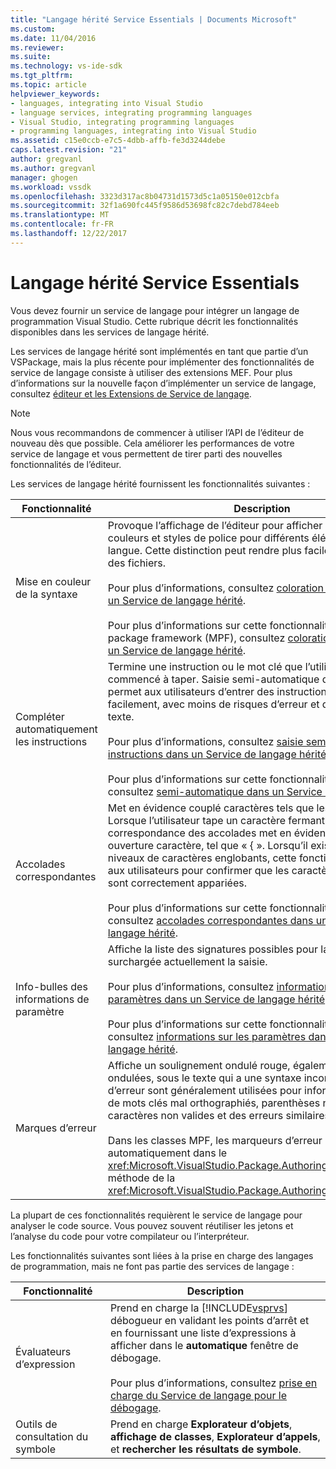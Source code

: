 ```yaml
---
title: "Langage hérité Service Essentials | Documents Microsoft"
ms.custom: 
ms.date: 11/04/2016
ms.reviewer: 
ms.suite: 
ms.technology: vs-ide-sdk
ms.tgt_pltfrm: 
ms.topic: article
helpviewer_keywords:
- languages, integrating into Visual Studio
- language services, integrating programming languages
- Visual Studio, integrating programming languages
- programming languages, integrating into Visual Studio
ms.assetid: c15e0ccb-e7c5-4dbb-affb-fe3d3244debe
caps.latest.revision: "21"
author: gregvanl
ms.author: gregvanl
manager: ghogen
ms.workload: vssdk
ms.openlocfilehash: 3323d317ac8b04731d1573d5c1a05150e012cbfa
ms.sourcegitcommit: 32f1a690fc445f9586d53698fc82c7debd784eeb
ms.translationtype: MT
ms.contentlocale: fr-FR
ms.lasthandoff: 12/22/2017
---
```

# <a name="legacy-language-service-essentials"></a>Langage hérité Service Essentials
Vous devez fournir un service de langage pour intégrer un langage de programmation Visual Studio. Cette rubrique décrit les fonctionnalités disponibles dans les services de langage hérité.  
  
 Les services de langage hérité sont implémentés en tant que partie d’un VSPackage, mais la plus récente pour implémenter des fonctionnalités de service de langage consiste à utiliser des extensions MEF. Pour plus d’informations sur la nouvelle façon d’implémenter un service de langage, consultez [éditeur et les Extensions de Service de langage](../../extensibility/editor-and-language-service-extensions.md).  
  
> [!NOTE]
>  Nous vous recommandons de commencer à utiliser l’API de l’éditeur de nouveau dès que possible. Cela améliorer les performances de votre service de langage et vous permettent de tirer parti des nouvelles fonctionnalités de l’éditeur.  
  
 Les services de langage hérité fournissent les fonctionnalités suivantes :  
  
|Fonctionnalité|Description|  
|-------------|-----------------|  
|Mise en couleur de la syntaxe|Provoque l’affichage de l’éditeur pour afficher les différentes couleurs et styles de police pour différents éléments d’une langue. Cette distinction peut rendre plus facile à lire et modifier des fichiers.<br /><br /> Pour plus d’informations, consultez [coloration de syntaxe dans un Service de langage hérité](../../extensibility/internals/syntax-coloring-in-a-legacy-language-service.md).<br /><br /> Pour plus d’informations sur cette fonctionnalité dans managed package framework (MPF), consultez [coloration de syntaxe dans un Service de langage hérité](../../extensibility/internals/syntax-colorizing-in-a-legacy-language-service.md).|  
|Compléter automatiquement les instructions|Termine une instruction ou le mot clé que l’utilisateur a commencé à taper. Saisie semi-automatique des instructions permet aux utilisateurs d’entrer des instructions difficiles plus facilement, avec moins de risques d’erreur et de taper moins de texte.<br /><br /> Pour plus d’informations, consultez [saisie semi-automatique des instructions dans un Service de langage hérité](../../extensibility/internals/statement-completion-in-a-legacy-language-service.md).<br /><br /> Pour plus d’informations sur cette fonctionnalité dans le MPF, consultez [semi-automatique dans un Service de langage hérité](../../extensibility/internals/word-completion-in-a-legacy-language-service.md).|  
|Accolades correspondantes|Met en évidence couplé caractères tels que les accolades. Lorsque l’utilisateur tape un caractère fermant tels que «} », la correspondance des accolades met en évidence correspondant ouverture caractère, tel que « { ». Lorsqu’il existe plusieurs niveaux de caractères englobants, cette fonctionnalité permet aux utilisateurs pour confirmer que les caractères englobants sont correctement appariées.<br /><br /> Pour plus d’informations sur cette fonctionnalité dans le MPF, consultez [accolades correspondantes dans un Service de langage hérité](../../extensibility/internals/brace-matching-in-a-legacy-language-service.md).|  
|Info-bulles des informations de paramètre|Affiche la liste des signatures possibles pour la méthode surchargée actuellement la saisie.<br /><br /> Pour plus d’informations, consultez [informations sur les paramètres dans un Service de langage hérité](../../extensibility/internals/parameter-info-in-a-legacy-language-service1.md).<br /><br /> Pour plus d’informations sur cette fonctionnalité dans le MPF, consultez [informations sur les paramètres dans un Service de langage hérité](../../extensibility/internals/parameter-info-in-a-legacy-language-service2.md).|  
|Marques d’erreur|Affiche un soulignement ondulé rouge, également appelé un ondulées, sous le texte qui a une syntaxe incorrect. Marqueurs d’erreur sont généralement utilisées pour informer les utilisateurs de mots clés mal orthographiés, parenthèses non fermées, caractères non valides et des erreurs similaires.<br /><br /> Dans les classes MPF, les marqueurs d’erreur sont gérées automatiquement dans le <xref:Microsoft.VisualStudio.Package.AuthoringSink.AddError%2A> méthode de la <xref:Microsoft.VisualStudio.Package.AuthoringSink> classe.|  
  
 La plupart de ces fonctionnalités requièrent le service de langage pour analyser le code source. Vous pouvez souvent réutiliser les jetons et l’analyse du code pour votre compilateur ou l’interpréteur.  
  
 Les fonctionnalités suivantes sont liées à la prise en charge des langages de programmation, mais ne font pas partie des services de langage :  
  
|Fonctionnalité|Description|  
|-------------|-----------------|  
|Évaluateurs d’expression|Prend en charge la [!INCLUDE[vsprvs](../../code-quality/includes/vsprvs_md.md)] débogueur en validant les points d’arrêt et en fournissant une liste d’expressions à afficher dans le **automatique** fenêtre de débogage.<br /><br /> Pour plus d’informations, consultez [prise en charge du Service de langage pour le débogage](../../extensibility/internals/language-service-support-for-debugging.md).|  
|Outils de consultation du symbole|Prend en charge **Explorateur d’objets**, **affichage de classes**, **Explorateur d’appels**, et **rechercher les résultats de symbole**.|